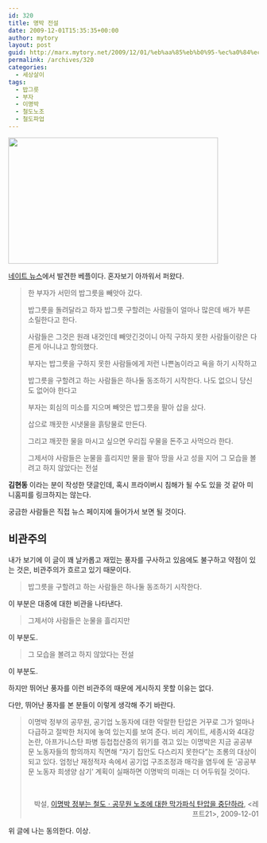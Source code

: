 ```yaml
---
id: 320
title: 명박 전설
date: 2009-12-01T15:35:35+00:00
author: mytory
layout: post
guid: http://marx.mytory.net/2009/12/01/%eb%aa%85%eb%b0%95-%ec%a0%84%ec%84%a4/
permalink: /archives/320
categories:
  - 세상살이
tags:
  - 밥그릇
  - 부자
  - 이명박
  - 철도노조
  - 철도파업
---
```

<img src="http://marx.mytory.net/wp-content/uploads/1/cfile23.uf.171164104B1537AE726B12.jpg" class="aligncenter" width="422" height="254" alt="" filename="nate_news.jpg" filemime="image/jpeg" />

[네이트 뉴스](http://news.nate.com/view/20091201n00023)에서 발견한 베플이다. 혼자보기 아까워서 퍼왔다.

> 한 부자가 서민의 밥그릇을 빼앗아 갔다.
> 
> 밥그릇을 돌려달라고 하자 밥그릇 구할려는 사람들이 얼마나 많은데 배가 부른 소릴한다고 한다.
> 
> 사람들은 그것은 원래 내것인데 빼앗긴것이니 아직 구하지 못한 사람들이랑은 다른게 아니냐고 항의했다.
> 
> 부자는 밥그릇을 구하지 못한 사람들에게 저런 나쁜놈이라고 욕을 하기 시작하고
> 
> 밥그릇을 구할려고 하는 사람들은 하나둘 동조하기 시작한다. 나도 없으니 당신도 없어야 한다고
> 
> 부자는 회심의 미소를 지으며 빼앗은 밥그릇을 팔아 삽을 샀다.
> 
> 삽으로 깨끗한 시냇물을 흙탕물로 만든다.
> 
> 그리고 깨끗한 물을 마시고 싶으면 우리집 우물을 돈주고 사먹으라 한다.
> 
> 그제서야 사람들은 눈물을 흘리지만 물을 팔아 땅을 사고 성을 지어 그 모습을 볼려고 하지 않았다는 전설

**김현동** 이라는 분이 작성한 댓글인데, 혹시 프라이버시 침해가 될 수도 있을 것 같아 미니홈피를 링크하지는 않는다.

궁금한 사람들은 직접 뉴스 페이지에 들어가서 보면 될 것이다.

## 비관주의

내가 보기에 이 글이 꽤 날카롭고 재밌는 풍자를 구사하고 있음에도 불구하고 약점이 있는 것은, 비관주의가 흐르고 있기 때문이다.

> 밥그릇을 구할려고 하는 사람들은 하나둘 동조하기 시작한다.

이 부분은 대중에 대한 비관을 나타낸다.

> 그제서야 사람들은 눈물을 흘리지만

이 부분도.

> 그 모습을 볼려고 하지 않았다는 전설

이 부분도.

하지만 뛰어난 풍자를 이런 비관주의 때문에 게시하지 못할 이유는 없다.

다만, 뛰어난 풍자를 본 분들이 이렇게 생각해 주기 바란다.

> 이명박 정부의 공무원, 공기업 노동자에 대한 악랄한 탄압은 거꾸로 그가 얼마나 다급하고 절박한 처지에 놓여 있는지를 보여 준다. 비리 게이트, 세종시와 4대강 논란, 아프가니스탄 파병 등첩첩산중의 위기를 겪고 있는 이명박은 지금 공공부문 노동자들의 항의까지 직면해 “자기 집안도 다스리지 못한다”는 조롱의 대상이 되고 있다. 엄청난 재정적자 속에서 공기업 구조조정과 매각을 염두에 둔 ‘공공부문 노동자 희생양 삼기’ 계획이 실패하면 이명박의 미래는 더 어두워질 것이다.
> 
> &nbsp;
> 
> <p style="text-align: right; ">
>   박설,&nbsp;<a href="http://wspaper.org/article/7293">이명박 정부는 철도ㆍ공무원 노조에 대한 막가파식 탄압을 중단하라</a>, &lt;레프트21&gt;, 2009-12-01
> </p>

위 글에 나는 동의한다. 이상.
